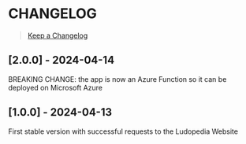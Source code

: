 # CHANGELOG

> [Keep a Changelog](https://keepachangelog.com/en/1.0.0/)

## [2.0.0] - 2024-04-14
BREAKING CHANGE: the app is now an Azure Function so it can be deployed on Microsoft Azure

## [1.0.0] - 2024-04-13
First stable version with successful requests to the Ludopedia Website
